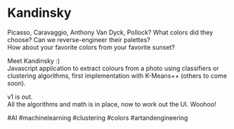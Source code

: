 # Kandinsky
Picasso, Caravaggio, Anthony Van Dyck, Pollock? 
What colors did they choose? Can we reverse-engineer their palettes?  
How about your favorite colors from your favorite sunset?  

Meet Kandinsky :)  
Javascript application to extract colours from a photo using classifiers or clustering algorithms, first implementation with K-Means++ (others to come soon). 

v1 is out.  
All the algorithms and math is in place, now to work out the UI.  Woohoo!  

#AI #machinelearning #clustering #colors #artandengineering


